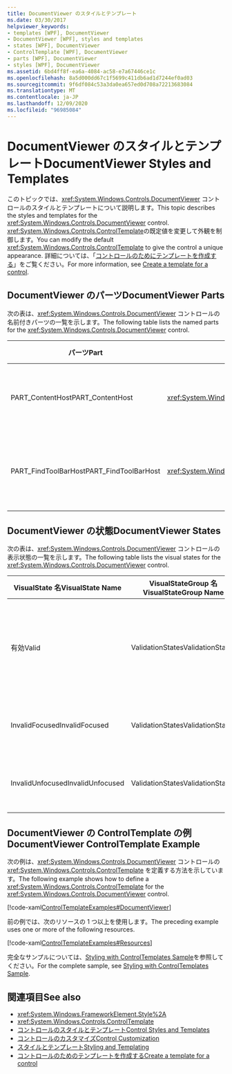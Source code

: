 ```yaml
---
title: DocumentViewer のスタイルとテンプレート
ms.date: 03/30/2017
helpviewer_keywords:
- templates [WPF], DocumentViewer
- DocumentViewer [WPF], styles and templates
- states [WPF], DocumentViewer
- ControlTemplate [WPF], DocumentViewer
- parts [WPF], DocumentViewer
- styles [WPF], DocumentViewer
ms.assetid: 6bd4ff8f-ea6a-4084-ac58-e7a67446ce1c
ms.openlocfilehash: 8a5d000dd67c1f5699c411db6ad1d7244ef0ad03
ms.sourcegitcommit: 9f6df084c53a3da0ea657ed0d708a72213683084
ms.translationtype: MT
ms.contentlocale: ja-JP
ms.lasthandoff: 12/09/2020
ms.locfileid: "96985084"
---
```

# <a name="documentviewer-styles-and-templates"></a><span data-ttu-id="aa983-102">DocumentViewer のスタイルとテンプレート</span><span class="sxs-lookup"><span data-stu-id="aa983-102">DocumentViewer Styles and Templates</span></span>
<span data-ttu-id="aa983-103">このトピックでは、<xref:System.Windows.Controls.DocumentViewer> コントロールのスタイルとテンプレートについて説明します。</span><span class="sxs-lookup"><span data-stu-id="aa983-103">This topic describes the styles and templates for the <xref:System.Windows.Controls.DocumentViewer> control.</span></span> <span data-ttu-id="aa983-104"><xref:System.Windows.Controls.ControlTemplate>の既定値を変更して外観を制御します。</span><span class="sxs-lookup"><span data-stu-id="aa983-104">You can modify the default <xref:System.Windows.Controls.ControlTemplate> to give the control a unique appearance.</span></span> <span data-ttu-id="aa983-105">詳細については、「[コントロールのためにテンプレートを作成する](/dotnet/desktop-wpf/themes/how-to-create-apply-template)」をご覧ください。</span><span class="sxs-lookup"><span data-stu-id="aa983-105">For more information, see [Create a template for a control](/dotnet/desktop-wpf/themes/how-to-create-apply-template).</span></span>  
  
## <a name="documentviewer-parts"></a><span data-ttu-id="aa983-106">DocumentViewer のパーツ</span><span class="sxs-lookup"><span data-stu-id="aa983-106">DocumentViewer Parts</span></span>  
 <span data-ttu-id="aa983-107">次の表は、<xref:System.Windows.Controls.DocumentViewer> コントロールの名前付きパーツの一覧を示します。</span><span class="sxs-lookup"><span data-stu-id="aa983-107">The following table lists the named parts for the <xref:System.Windows.Controls.DocumentViewer> control.</span></span>  
  
|<span data-ttu-id="aa983-108">パーツ</span><span class="sxs-lookup"><span data-stu-id="aa983-108">Part</span></span>|<span data-ttu-id="aa983-109">種類</span><span class="sxs-lookup"><span data-stu-id="aa983-109">Type</span></span>|<span data-ttu-id="aa983-110">説明</span><span class="sxs-lookup"><span data-stu-id="aa983-110">Description</span></span>|  
|-|-|-|  
|<span data-ttu-id="aa983-111">PART_ContentHost</span><span class="sxs-lookup"><span data-stu-id="aa983-111">PART_ContentHost</span></span>|<xref:System.Windows.Controls.ScrollViewer>|<span data-ttu-id="aa983-112">コンテンツとスクロール領域。</span><span class="sxs-lookup"><span data-stu-id="aa983-112">The content and scrolling area.</span></span>|  
|<span data-ttu-id="aa983-113">PART_FindToolBarHost</span><span class="sxs-lookup"><span data-stu-id="aa983-113">PART_FindToolBarHost</span></span>|<xref:System.Windows.Controls.ContentControl>|<span data-ttu-id="aa983-114">既定で一番下に配置される検索ボックス。</span><span class="sxs-lookup"><span data-stu-id="aa983-114">The search box, at the bottom by default.</span></span>|  
  
## <a name="documentviewer-states"></a><span data-ttu-id="aa983-115">DocumentViewer の状態</span><span class="sxs-lookup"><span data-stu-id="aa983-115">DocumentViewer States</span></span>  
 <span data-ttu-id="aa983-116">次の表は、<xref:System.Windows.Controls.DocumentViewer> コントロールの表示状態の一覧を示します。</span><span class="sxs-lookup"><span data-stu-id="aa983-116">The following table lists the visual states for the <xref:System.Windows.Controls.DocumentViewer> control.</span></span>  
  
|<span data-ttu-id="aa983-117">VisualState 名</span><span class="sxs-lookup"><span data-stu-id="aa983-117">VisualState Name</span></span>|<span data-ttu-id="aa983-118">VisualStateGroup 名</span><span class="sxs-lookup"><span data-stu-id="aa983-118">VisualStateGroup Name</span></span>|<span data-ttu-id="aa983-119">説明</span><span class="sxs-lookup"><span data-stu-id="aa983-119">Description</span></span>|  
|-|-|-|  
|<span data-ttu-id="aa983-120">有効</span><span class="sxs-lookup"><span data-stu-id="aa983-120">Valid</span></span>|<span data-ttu-id="aa983-121">ValidationStates</span><span class="sxs-lookup"><span data-stu-id="aa983-121">ValidationStates</span></span>|<span data-ttu-id="aa983-122">このコントロールで <xref:System.Windows.Controls.Validation> クラスを使用し、<xref:System.Windows.Controls.Validation.HasError%2A?displayProperty=nameWithType> 添付プロパティは `false` です。</span><span class="sxs-lookup"><span data-stu-id="aa983-122">The control uses the <xref:System.Windows.Controls.Validation> class and the <xref:System.Windows.Controls.Validation.HasError%2A?displayProperty=nameWithType> attached property is `false`.</span></span>|  
|<span data-ttu-id="aa983-123">InvalidFocused</span><span class="sxs-lookup"><span data-stu-id="aa983-123">InvalidFocused</span></span>|<span data-ttu-id="aa983-124">ValidationStates</span><span class="sxs-lookup"><span data-stu-id="aa983-124">ValidationStates</span></span>|<span data-ttu-id="aa983-125"><xref:System.Windows.Controls.Validation.HasError%2A?displayProperty=nameWithType> 添付プロパティは、コントロールにフォーカスがある `true` です。</span><span class="sxs-lookup"><span data-stu-id="aa983-125">The <xref:System.Windows.Controls.Validation.HasError%2A?displayProperty=nameWithType> attached property is `true` has the control has focus.</span></span>|  
|<span data-ttu-id="aa983-126">InvalidUnfocused</span><span class="sxs-lookup"><span data-stu-id="aa983-126">InvalidUnfocused</span></span>|<span data-ttu-id="aa983-127">ValidationStates</span><span class="sxs-lookup"><span data-stu-id="aa983-127">ValidationStates</span></span>|<span data-ttu-id="aa983-128"><xref:System.Windows.Controls.Validation.HasError%2A?displayProperty=nameWithType> 添付プロパティは、コントロールにフォーカスがない `true` です。</span><span class="sxs-lookup"><span data-stu-id="aa983-128">The <xref:System.Windows.Controls.Validation.HasError%2A?displayProperty=nameWithType> attached property is `true` has the control does not have focus.</span></span>|  
  
## <a name="documentviewer-controltemplate-example"></a><span data-ttu-id="aa983-129">DocumentViewer の ControlTemplate の例</span><span class="sxs-lookup"><span data-stu-id="aa983-129">DocumentViewer ControlTemplate Example</span></span>  
 <span data-ttu-id="aa983-130">次の例は、<xref:System.Windows.Controls.DocumentViewer> コントロールの <xref:System.Windows.Controls.ControlTemplate> を定義する方法を示しています。</span><span class="sxs-lookup"><span data-stu-id="aa983-130">The following example shows how to define a <xref:System.Windows.Controls.ControlTemplate> for the <xref:System.Windows.Controls.DocumentViewer> control.</span></span>  
  
 [!code-xaml[ControlTemplateExamples#DocumentViewer](~/samples/snippets/csharp/VS_Snippets_Wpf/ControlTemplateExamples/CS/resources/documentviewer.xaml#documentviewer)]  
  
 <span data-ttu-id="aa983-131">前の例では、次のリソースの 1 つ以上を使用します。</span><span class="sxs-lookup"><span data-stu-id="aa983-131">The preceding example uses one or more of the following resources.</span></span>  
  
 [!code-xaml[ControlTemplateExamples#Resources](~/samples/snippets/csharp/VS_Snippets_Wpf/ControlTemplateExamples/CS/resources/shared.xaml#resources)]  
  
 <span data-ttu-id="aa983-132">完全なサンプルについては、[Styling with ControlTemplates Sample](https://github.com/Microsoft/WPF-Samples/tree/master/Styles%20&%20Templates/IntroToStylingAndTemplating)を参照してください。</span><span class="sxs-lookup"><span data-stu-id="aa983-132">For the complete sample, see [Styling with ControlTemplates Sample](https://github.com/Microsoft/WPF-Samples/tree/master/Styles%20&%20Templates/IntroToStylingAndTemplating).</span></span>  
  
## <a name="see-also"></a><span data-ttu-id="aa983-133">関連項目</span><span class="sxs-lookup"><span data-stu-id="aa983-133">See also</span></span>

- <xref:System.Windows.FrameworkElement.Style%2A>
- <xref:System.Windows.Controls.ControlTemplate>
- [<span data-ttu-id="aa983-134">コントロールのスタイルとテンプレート</span><span class="sxs-lookup"><span data-stu-id="aa983-134">Control Styles and Templates</span></span>](control-styles-and-templates.md)
- [<span data-ttu-id="aa983-135">コントロールのカスタマイズ</span><span class="sxs-lookup"><span data-stu-id="aa983-135">Control Customization</span></span>](control-customization.md)
- [<span data-ttu-id="aa983-136">スタイルとテンプレート</span><span class="sxs-lookup"><span data-stu-id="aa983-136">Styling and Templating</span></span>](/dotnet/desktop-wpf/fundamentals/styles-templates-overview)
- [<span data-ttu-id="aa983-137">コントロールのためのテンプレートを作成する</span><span class="sxs-lookup"><span data-stu-id="aa983-137">Create a template for a control</span></span>](/dotnet/desktop-wpf/themes/how-to-create-apply-template)

